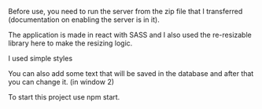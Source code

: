 Before use, you need to run the server from the zip file that I transferred (documentation on enabling the server is in it).

The application is made in react with SASS and I also used the re-resizable library here to make the resizing logic.

I used simple styles

You can also add some text that will be saved in the database and after that you can change it. (in window 2)

To start this project use npm start.
